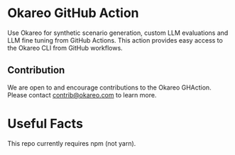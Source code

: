 # Okareo GitHub Action

Use Okareo for synthetic scenario generation, custom LLM evaluations and LLM fine tuning from GitHub Actions. This action provides easy access to the Okareo CLI from GitHub workflows.

## Contribution

We are open to and encourage contributions to the Okareo GHAction.  Please contact contrib@okareo.com to learn more.

# Useful Facts

This repo currently requires npm (not yarn).
